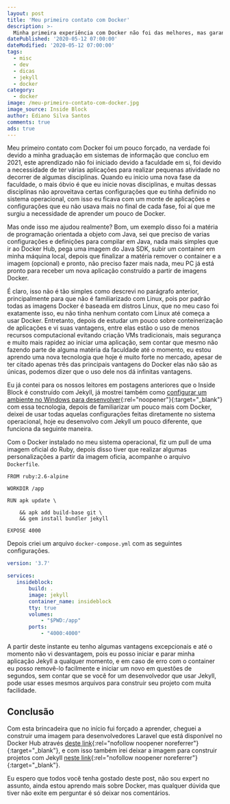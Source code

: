 ```yaml
---
layout: post
title: 'Meu primeiro contato com Docker'
description: >-
  Minha primeira experiência com Docker não foi das melhores, mas garanto que valeu muito o tempo para aprender esta tecnologia.
datePublished: '2020-05-12 07:00:00'
dateModified: '2020-05-12 07:00:00'
tags:
  - misc
  - dev
  - dicas
  - jekyll
  - docker
category:
  - docker
image: /meu-primeiro-contato-com-docker.jpg
image_source: Inside Block
author: Ediano Silva Santos
comments: true
ads: true
---
```


Meu primeiro contato com Docker foi um pouco forçado, na verdade foi devido a minha graduação em sistemas de informação que concluo em 2021, este aprendizado não foi iniciado devido a faculdade em si, foi devido a necessidade de ter várias aplicações para realizar pequenas atividade no decorrer de algumas disciplinas. Quando eu inicio uma nova fase da faculdade, o mais óbvio é que eu inicie novas disciplinas, e muitas dessas disciplinas não aproveitava certas configurações que eu tinha definido no sistema operacional, com isso eu ficava com um monte de aplicações e configurações que eu não usava mais no final de cada fase, foi aí que me surgiu a necessidade de aprender um pouco de Docker.

Mas onde isso me ajudou realmente? Bom, um exemplo disso foi a matéria de programação orientada a objeto com Java, sei que preciso de varias configurações e definições para compilar em Java, nada mais simples que ir ao Docker Hub, pega uma imagem do Java SDK, subir um container em minha máquina local, depois que finalizar a matéria remover o container e a imagem (opcional) e pronto, não preciso fazer mais nada, meu PC já está pronto para receber um nova aplicação construído a partir de imagens Docker.

É claro, isso não é tão simples como descrevi no parágrafo anterior, principalmente para que não é familiarizado com Linux, pois por padrão todas as imagens Docker é baseada em distros Linux, que no meu caso foi exatamente isso, eu não tinha nenhum contato com Linux até começa a usar Docker. Entretanto, depois de estudar um pouco sobre conteinerização de aplicações e vi suas vantagens, entre elas estão o uso de menos recursos computacional evitando criação VMs tradicionais, mais segurança e muito mais rapidez ao iniciar uma aplicação, sem contar que mesmo não fazendo parte de alguma matéria da faculdade até o momento, eu estou aprendo uma nova tecnologia que hoje é muito forte no mercado, apesar de ter citado apenas três das principais vantagens do Docker elas não são as únicas, podemos dizer que o uso dele nos dá infinitas vantagens.

Eu já contei para os nossos leitores em postagens anteriores que o Inside Block é construído com Jekyll, já mostrei também como [configurar um ambiente no Windows para desenvolver](https://insideblock.com/blog/instalando-o-jekyll-via-bash-no-windows-10/){:rel="noopener"}{:target="_blank"} com essa tecnologia, depois de familiarizar um pouco mais com Docker, deixei de usar todas aquelas configurações feitas diretamente no sistema operacional, hoje eu desenvolvo com Jekyll um pouco diferente, que funciona da seguinte maneira.

Com o Docker instalado no meu sistema operacional, fiz um pull de uma imagem oficial do Ruby, depois disso tiver que realizar algumas personalizações a partir da imagem oficia, acompanhe o arquivo `Dockerfile`.

```docker
FROM ruby:2.6-alpine

WORKDIR /app

RUN apk update \

    && apk add build-base git \
    && gem install bundler jekyll

EXPOSE 4000
```

Depois criei um arquivo `docker-compose.yml` com as seguintes configurações.

```yml
version: '3.7'

services:
   insideblock:
       build: .
       image: jekyll
       container_name: insideblock
       tty: true
       volumes:
           - "$PWD:/app"
       ports:
           - "4000:4000"
```

A partir deste instante eu tenho algumas vantagens excepcionais e até o momento não vi desvantagem, pois eu posso iniciar e parar minha aplicação Jekyll a qualquer momento, e em caso de erro com o container eu posso removê-lo facilmente e iniciar um novo em questões de segundos, sem contar que se você for um desenvolvedor que usar Jekyll, pode usar esses mesmos arquivos para construir seu projeto com muita facilidade.

## Conclusão

Com esta brincadeira que no início fui forçado a aprender, cheguei a construir uma imagem para desenvolvedores Laravel que está disponível no Docker Hub através [deste link](https://hub.docker.com/r/ediano/laravel){:rel="nofollow noopener noreferrer"}{:target="_blank"}, e com isso também irei deixar a imagem para construir projetos com Jekyll [neste link](https://hub.docker.com/r/ediano/jekyll){:rel="nofollow noopener noreferrer"}{:target="_blank"}.

Eu espero que todos você tenha gostado deste post, não sou expert no assunto, ainda estou aprendo mais sobre Docker, mas qualquer dúvida que tiver não exite em perguntar é só deixar nos comentários.
